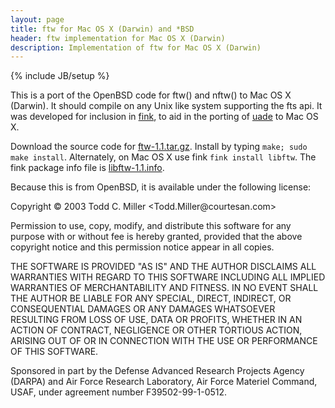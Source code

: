 ```yaml
---
layout: page
title: ftw for Mac OS X (Darwin) and *BSD
header: ftw implementation for Mac OS X (Darwin)
description: Implementation of ftw for Mac OS X (Darwin)
---
```

{% include JB/setup %}

This is a port of the OpenBSD code for ftw() and nftw() to Mac OS X (Darwin). It should compile on any Unix like system supporting the fts api. It was developed for inclusion in [fink](http://www.finkproject.org/), to aid in the porting of [uade](http://zakalwe.fi/uade/) to Mac OS X.

Download the source code for [ftw-1.1.tar.gz](ftw-1.1.tar.gz). Install by typing `make; sudo make install`. Alternately, on Mac OS X use fink `fink install libftw`. The fink package info file is [libftw-1.1.info](libftw-1.1.info).

Because this is from OpenBSD, it is available under the following license:

Copyright &copy; 2003 Todd C. Miller &lt;Todd.Miller&#64;courtesan.com&gt;

Permission to use, copy, modify, and distribute this software for any
purpose with or without fee is hereby granted, provided that the above
copyright notice and this permission notice appear in all copies.

THE SOFTWARE IS PROVIDED "AS IS" AND THE AUTHOR DISCLAIMS ALL WARRANTIES
WITH REGARD TO THIS SOFTWARE INCLUDING ALL IMPLIED WARRANTIES OF
MERCHANTABILITY AND FITNESS. IN NO EVENT SHALL THE AUTHOR BE LIABLE FOR
ANY SPECIAL, DIRECT, INDIRECT, OR CONSEQUENTIAL DAMAGES OR ANY DAMAGES
WHATSOEVER RESULTING FROM LOSS OF USE, DATA OR PROFITS, WHETHER IN AN
ACTION OF CONTRACT, NEGLIGENCE OR OTHER TORTIOUS ACTION, ARISING OUT OF
OR IN CONNECTION WITH THE USE OR PERFORMANCE OF THIS SOFTWARE.

Sponsored in part by the Defense Advanced Research Projects
Agency (DARPA) and Air Force Research Laboratory, Air Force
Materiel Command, USAF, under agreement number F39502-99-1-0512.
